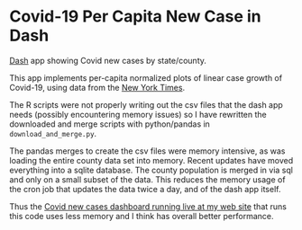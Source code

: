 # Covid-19 Per Capita New Case in Dash
[Dash](https://dash.plotly.com) app showing Covid new cases by state/county.

This app implements per-capita normalized plots of linear case growth of Covid-19, using data from the [New York Times](https://github.com/nytimes/covid-19-data).

The R scripts were not properly writing out the csv files that the dash app needs (possibly encountering memory issues) so I have rewritten the downloaded and merge scripts with python/pandas in `download_and_merge.py`. 

The pandas merges to create the csv files were memory intensive, as was loading the entire county data set into memory. Recent updates have moved everything into a sqlite database. The county population is merged in via sql and only on a small subset of the data. This reduces the memory usage of the cron job that updates the data twice a day, and of the dash app itself.

Thus the [Covid new cases dashboard running live at my web site](https://marcoshuerta.com/dash/covid/) that runs this code uses less memory and I think has overall better performance.
